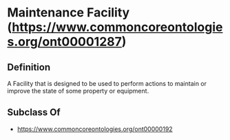 # Maintenance Facility (https://www.commoncoreontologies.org/ont00001287)

## Definition
A Facility that is designed to be used to perform actions to maintain or improve the state of some property or equipment.

## Subclass Of
- https://www.commoncoreontologies.org/ont00000192

